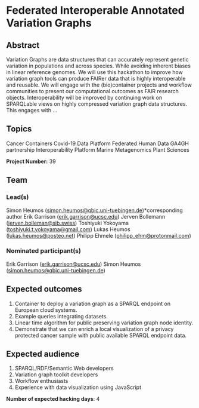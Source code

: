 # Federated Interoperable Annotated Variation Graphs

## Abstract

Variation Graphs are data structures that can accurately represent genetic variation in populations and across species. While avoiding inherent biases in linear reference genomes. We will use this hackathon to improve how variation graph tools can produce FAIRer data that is highly interoperable and reusable. We will engage with the (bio)container projects and workflow communities to present our computational outcomes as FAIR research objects. Interoperability will be improved by continuing work on SPARQLable views on highly compressed variation graph data structures. This engages with ...

## Topics

Cancer
 Containers
 Covid-19
 Data Platform
 Federated Human Data
 GA4GH partnership
 Interoperability Platform
 Marine Metagenomics
 Plant Sciences

**Project Number:** 39

## Team

### Lead(s)

Simon Heumos (simon.heumos@qbic.uni-tuebingen.de)*corresponding author
 Erik Garrison (erik.garrison@ucsc.edu)
 Jerven Bollemann (jerven.bolleman@sib.swiss)
 Toshiyuki Yokoyama (toshiyuki.t.yokoyama@gmail.com)
 Lukas Heumos (lukas.heumos@posteo.net)
 Philipp Ehmele (philipp_ehm@protonmail.com)

### Nominated participant(s)

Erik Garrison (erik.garrison@ucsc.edu)
 Simon Heumos (simon.heumos@qbic.uni-tuebingen.de)

## Expected outcomes

1. Container to deploy a variation graph as a SPARQL endpoint on European cloud
 systems.
 2. Example queries integrating datasets.
 3. Linear time algorithm for public preserving variation graph node identity.
 4. Demonstrate that we can enrich a local visualization of a privacy protected cancer sample with public available SPARQL endpoint data.

## Expected audience

1. SPARQL/RDF/Semantic Web developers
 2. Variation graph toolkit developers
 3. Workflow enthusiasts
 4. Experience with data visualization using JavaScript

**Number of expected hacking days**: 4

